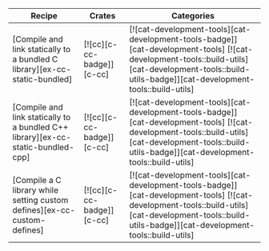 | Recipe | Crates | Categories |
|--------|--------|------------|
| [Compile and link statically to a bundled C library][ex-cc-static-bundled] | [![cc][c-cc-badge]][c-cc] | [![cat-development-tools][cat-development-tools-badge]][cat-development-tools] [![cat-development-tools::build-utils][cat-development-tools::build-utils-badge]][cat-development-tools::build-utils] |
| [Compile and link statically to a bundled C++ library][ex-cc-static-bundled-cpp] | [![cc][c-cc-badge]][c-cc] | [![cat-development-tools][cat-development-tools-badge]][cat-development-tools] [![cat-development-tools::build-utils][cat-development-tools::build-utils-badge]][cat-development-tools::build-utils] |
| [Compile a C library while setting custom defines][ex-cc-custom-defines] | [![cc][c-cc-badge]][c-cc] | [![cat-development-tools][cat-development-tools-badge]][cat-development-tools] [![cat-development-tools::build-utils][cat-development-tools::build-utils-badge]][cat-development-tools::build-utils] |

